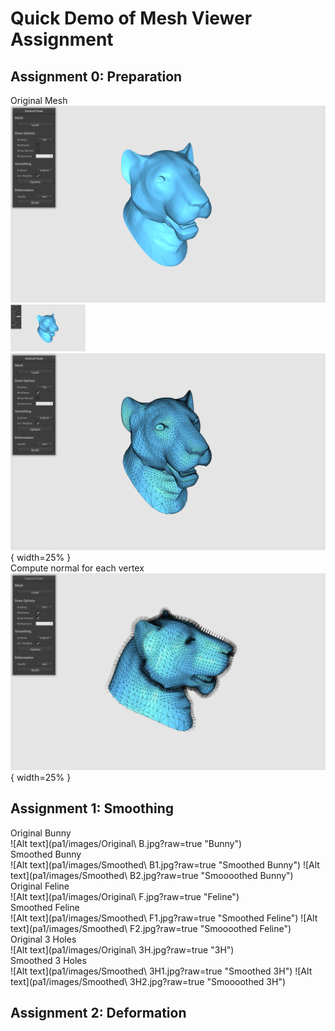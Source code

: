 # Quick Demo of Mesh Viewer Assignment

## Assignment 0: Preparation
Original Mesh </br>
![](https://github.com/PeePeeDante/COMP5411-Advanced-Computer-Graphics/blob/main/pa1/images/Lion.png)<img src="https://github.com/PeePeeDante/COMP5411-Advanced-Computer-Graphics/blob/main/pa1/images/Lion.png"  width="120"> </br>
![](https://github.com/PeePeeDante/COMP5411-Advanced-Computer-Graphics/blob/main/pa1/images/Lion%20Mesh.png){ width=25% } </br>
Compute normal for each vertex </br>
![](https://github.com/PeePeeDante/COMP5411-Advanced-Computer-Graphics/blob/main/pa1/images/Lion%20Mesh%20Normal.png){ width=25% } </br>


## Assignment 1: Smoothing
Original Bunny </br>
![Alt text](pa1/images/Original\ B.jpg?raw=true "Bunny") </br>
Smoothed Bunny </br>
![Alt text](pa1/images/Smoothed\ B1.jpg?raw=true "Smoothed Bunny")
![Alt text](pa1/images/Smoothed\ B2.jpg?raw=true "Smoooothed Bunny") </br>
Original Feline </br>
![Alt text](pa1/images/Original\ F.jpg?raw=true "Feline") </br>
Smoothed Feline </br>
![Alt text](pa1/images/Smoothed\ F1.jpg?raw=true "Smoothed Feline")
![Alt text](pa1/images/Smoothed\ F2.jpg?raw=true "Smoooothed Feline") </br>
Original 3 Holes </br>
![Alt text](pa1/images/Original\ 3H.jpg?raw=true "3H") </br>
Smoothed 3 Holes </br>
![Alt text](pa1/images/Smoothed\ 3H1.jpg?raw=true "Smoothed 3H")
![Alt text](pa1/images/Smoothed\ 3H2.jpg?raw=true "Smoooothed 3H") </br>


## Assignment 2: Deformation
